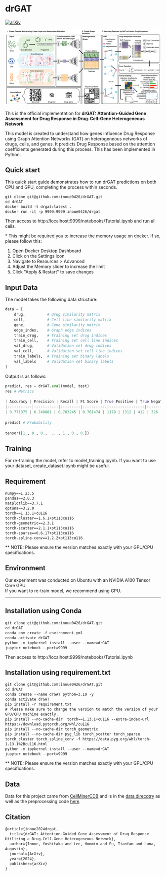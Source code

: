 # drGAT

[![arXiv](https://img.shields.io/badge/arXiv-2405.08979-b31b1b.svg)](https://arxiv.org/abs/2405.08979)

![](Figs/Fig1.png)

This is the official implementation for **drGAT: Attention-Guided Gene Assessment for Drug Response in Drug-Cell-Gene Heterogeneous Network**.  

This model is created to understand how genes influence Drug Response using Graph Attention Networks (GAT) on heterogeneous networks of drugs, cells, and genes. It predicts Drug Response based on the attention coefficients generated during this process. This has been implemented in Python.

## Quick start

This quick start guide demonstrates how to run drGAT predictions on both CPU and GPU, completing the process within seconds.

```shell
git clone git@github.com:inoue0426/drGAT.git
cd drGAT
docker build -t drgat:latest .
docker run -it -p 9999:9999 inoue0426/drgat
```

Then access to http://localhost:9999/notebooks/Tutorial.ipynb and run all cells.

\* This might be required you to increase the memory usage on docker.
If so, please follow this:
1. Open Docker Desktop Dashboard
2. Click on the Settings icon
3. Navigate to Resources > Advanced
4. Adjust the Memory slider to increase the limit
5. Click "Apply & Restart" to save changes

## Input Data

The model takes the following data structure:

```python
data = [
    drug,          # Drug similarity matrix
    cell,          # Cell line similarity matrix
    gene,          # Gene similarity matrix
    edge_index,    # Graph edge indices
    train_drug,    # Training set drug indices
    train_cell,    # Training set cell line indices
    val_drug,      # Validation set drug indices
    val_cell,      # Validation set cell line indices
    train_labels,  # Training set binary labels
    val_labels     # Validation set binary labels
]
```

Output is as follows:

```python
predict, res = drGAT.eval(model, test)
res # Metrics

| Accuracy | Precision | Recall | F1 Score | True Positive | True Negative | False Positive | False Negative |
|-----------|-----------|---------|-----------|----------------|---------------|----------------|-----------------|
| 0.771375 | 0.740881 | 0.783245 | 0.761474 | 1178 | 1312 | 412 | 326 |

predict # Probability

tensor([1., 0., 0.,  ..., 1., 0., 0.])
```


## Training

For re-training the model, refer to model_training.ipynb. If you want to use your dataset, create_dataset.ipynb might be useful.


## Requirement

```
numpy==1.23.5
pandas==2.0.3
matplotlib==3.7.1
optuna==3.2.0
torch==1.13.1+cu116
torch-cluster==1.6.1+pt113cu116
torch-geometric==2.3.1
torch-scatter==2.1.1+pt113cu116
torch-sparse==0.6.17+pt113cu116
torch-spline-conv==1.2.2+pt113cu116
```

** NOTE: Please ensure the version matches exactly with your GPU/CPU specifications.

## Environment

Our experiment was conducted on Ubuntu with an NVIDIA A100 Tensor Core GPU.  
If you want to re-train model, we recommend using GPU.

---

## Installation using Conda

```shell
git clone git@github.com:inoue0426/drGAT.git
cd drGAT
conda env create -f environment.yml
conda activate drGAT
python -m ipykernel install --user --name=drGAT
jupyter notebook --port=9999
```

Then access to http://localhost:9999/notebooks/Tutorial.ipynb 

## Installation using requirement.txt

```shell
git clone git@github.com:inoue0426/drGAT.git
cd drGAT
conda create --name drGAT python=3.10 -y
conda activate drGAT
pip install -r requirement.txt
# Please make sure to change the version to match the version of your GPU/CPU machine exactly.
pip install --no-cache-dir  torch==1.13.1+cu116 --extra-index-url https://download.pytorch.org/whl/cu116
pip install --no-cache-dir torch_geometric
pip install --no-cache-dir pyg_lib torch_scatter torch_sparse torch_cluster torch_spline_conv -f https://data.pyg.org/whl/torch-1.13.1%2Bcu116.html
python -m ipykernel install --user --name=drGAT
jupyter notebook --port=9999
```
** NOTE: Please ensure the version matches exactly with your GPU/CPU specifications.

## Data

Data for this project came from [CellMinerCDB](https://pubmed.ncbi.nlm.nih.gov/30553813/) and is in the [data direcotry](https://github.com/inoue0426/drGAT/tree/main/data) as well as the preprocessing code [here](https://github.com/inoue0426/drGAT/tree/main/preprocess).

## Citation 

```
@article{inoue2024drgat,
  title={drGAT: Attention-Guided Gene Assessment of Drug Response Utilizing a Drug-Cell-Gene Heterogeneous Network},
  author={Inoue, Yoshitaka and Lee, Hunmin and Fu, Tianfan and Luna, Augustin},
  journal={ArXiv},
  year={2024},
  publisher={arXiv}
}
```

